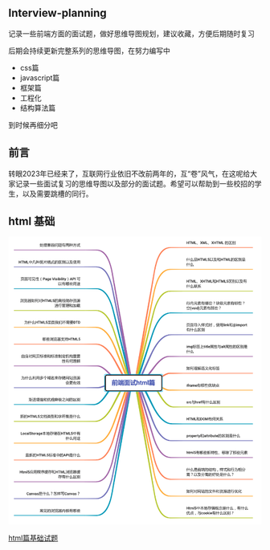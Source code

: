 ## Interview-planning

记录一些前端方面的面试题，做好思维导图规划，建议收藏，方便后期随时复习

后期会持续更新完整系列的思维导图，在努力编写中

 - css篇
 - javascript篇
 - 框架篇
 - 工程化
 - 结构算法篇

 到时候再细分吧

## 前言

转眼2023年已经来了，互联网行业依旧不改前两年的，互“卷”风气，在这呢给大家记录一些面试复习的思维导图以及部分的面试题。希望可以帮助到一些校招的学生，以及需要跳槽的同行。


## html 基础

![](https://github.com/haojiey/Interview-planning/blob/main/html篇/html篇.jpg)

[html篇基础试题](https://github.com/haojiey/Interview-planning/tree/main/html%E7%AF%87)